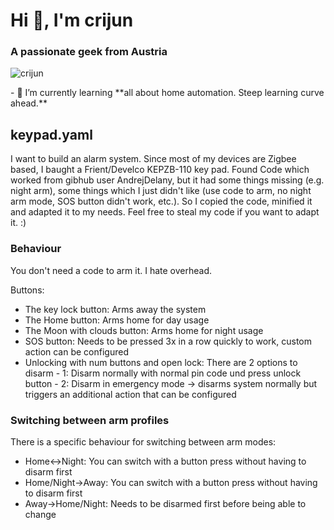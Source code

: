<h1>Hi 👋, I&#39;m crijun</h1>

<h3>A passionate geek from Austria</h3>

<p><img alt="crijun" src="https://komarev.com/ghpvc/?username=crijun&amp;label=Profile%20views&amp;color=0e75b6&amp;style=flat" /></p>

<p>- 🌱 I&rsquo;m currently learning **all about home automation. Steep learning curve ahead.**</p>

<h2>keypad.yaml</h2>

<p>I want to build an alarm system. Since most of my devices are Zigbee based, I baught a Frient/Develco KEPZB-110 key pad. Found Code which worked from gibhub user AndrejDelany, but it had some things missing (e.g. night arm), some things which I just didn&#39;t like (use code to arm, no night arm mode, SOS button didn&#39;t work, etc.). So I copied the code, minified it and adapted it to my needs. Feel free to steal my code if you want to adapt it. :)</p>

<h3>Behaviour</h3>

<p>You don&#39;t need a code to arm it. I hate overhead.</p>

<p>Buttons:</p>

<ul>
	<li>The key lock button: Arms away the system</li>
	<li>The Home button: Arms home for day usage</li>
	<li>The Moon with clouds button: Arms home for night usage</li>
	<li>SOS button: Needs to be pressed 3x in a row quickly to work, custom action can be configured</li>
	<li>Unlocking with num buttons and open lock: There are 2 options to disarm - 1: Disarm normally with normal pin code und press unlock button - 2: Disarm in emergency mode -&gt; disarms system normally but triggers an additional action that can be configured</li>
</ul>

<h3>Switching between arm profiles</h3>

<p>There is a specific behaviour for switching between arm modes:</p>

<ul>
	<li>Home&lt;-&gt;Night: You can switch with a button press without having to disarm first</li>
	<li>Home/Night-&gt;Away: You can switch with a button press without having to disarm first</li>
	<li>Away-&gt;Home/Night: Needs to be disarmed first before being able to change</li>
</ul>
